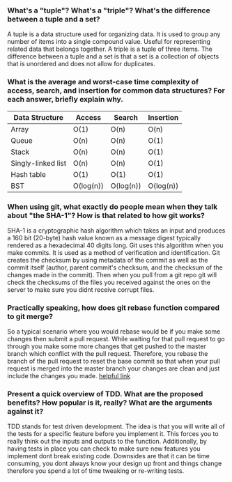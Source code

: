 ### What's a "tuple"? What's a "triple"? What's the difference between a tuple and a set?
A tuple is a data structure used for organizing data. It is used to group any number of items into a single compound value. Useful for representing related data that belongs together.
A triple is a tuple of three items. The difference between a tuple and a set is that a set is a collection of objects that is unordered and does not allow for duplicates.

### What is the average and worst-case time complexity of access, search, and insertion for common data structures? For each answer, briefly explain why.
| Data Structure | Access | Search | Insertion
|---|---|---|---|
Array | O(1) | O(n) | O(n)
Queue | O(n) | O(n) | O(1)
Stack | O(n) | O(n) | O(1)
Singly-linked list | O(n) | O(n) | O(1)
Hash table | O(1) | O(1) | O(1)
BST | O(log(n)) | O(log(n)) | O(log(n))

### When using git, what exactly do people mean when they talk about "the SHA-1"? How is that related to how git works?
SHA-1 is a cryptographic hash algorithm which takes an input and produces a 160 bit (20-byte) hash value known as a message digest typically rendered as a hexadecimal 40 digits long. Git uses this algorithm when you make commits. It is used as a method of verification and identification. Git creates the checksum by using metadata of the commit as well as the commit itself (author, parent commit's checksum, and the checksum of the changes made in the commit). Then when you pull from a git repo git will check the checksums of the files you received against the ones on the server to make sure you didnt receive corrupt files.

### Practically speaking, how does git rebase function compared to git merge?
So a typical scenario where you would rebase would be if you make some changes then submit a pull request. While waiting for that pull request to go through you make some more changes that get pushed to the master branch which conflict with the pull request. Therefore, you rebase the branch of the pull request to reset the base commit so that when your pull request is merged into the master branch your changes are clean and just include the changes you made. [helpful link](https://www.atlassian.com/git/tutorials/merging-vs-rebasing)

### Present a quick overview of TDD. What are the proposed benefits? How popular is it, really? What are the arguments against it?

TDD stands for test driven development. The idea is that you will write all of the tests for a specific feature before you implement it. This forces you to really think out the inputs and outputs to the function. Additionally, by having tests in place you can check to make sure new features you implement dont break existing code. Downsides are that it can be time consuming, you dont always know your design up front and things change therefore you spend a lot of time tweaking or re-writing tests.

